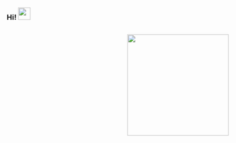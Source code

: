 <h3 >
  Hi!
  <img src="https://media.giphy.com/media/hvRJCLFzcasrR4ia7z/giphy.gif" width="28">
</h3>

## 

<img align='right' src="https://media0.giphy.com/media/ecj9T8f6etgoqtDdrU/giphy.gif?cid=790b7611b1a31b60e6426417289df3d5d61e33861e03f8c9&rid=giphy.gif&ct=g" width="230">



<!--
**Andressalconstantino/andressalconstantino** is a ✨ _special_ ✨ repository because its `README.md` (this file) appears on your GitHub profile.

Here are some ideas to get you started:

- 🔭 I’m currently working on ...
- 🌱 I’m currently learning ...
- 👯 I’m looking to collaborate on ...
- 🤔 I’m looking for help with ...
- 💬 Ask me about ...
- 📫 How to reach me: ...
- 😄 Pronouns: ...
- ⚡ Fun fact: ...
-->
